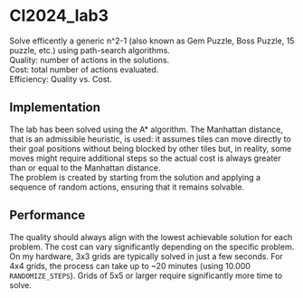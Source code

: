 # CI2024_lab3
Solve efficently a generic n^2-1 (also known as Gem Puzzle, Boss Puzzle, 15 puzzle, etc.) using path-search algorithms.  
Quality: number of actions in the solutions.  
Cost: total number of actions evaluated.  
Efficiency: Quality vs. Cost.  

## Implementation
The lab has been solved using the A* algorithm. The Manhattan distance, that is an admissible heuristic, is used: it assumes tiles can move directly to their goal positions without being blocked by other tiles but, in reality, some moves might require additional steps so the actual cost is always greater than or equal to the Manhattan distance.  
The problem is created by starting from the solution and applying a sequence of random actions, ensuring that it remains solvable.
## Performance
The quality should always align with the lowest achievable solution for each problem.
The cost can vary significantly depending on the specific problem. 
On my hardware, 3x3 grids are typically solved in just a few seconds. For 4x4 grids, the process can take up to ~20 minutes (using 10.000 `RANDOMIZE_STEPS`). Grids of 5x5 or larger require significantly more time to solve.
